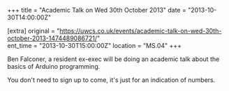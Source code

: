 +++
title = "Academic Talk on Wed 30th October 2013"
date = "2013-10-30T14:00:00Z"

[extra]
original = "https://uwcs.co.uk/events/academic-talk-on-wed-30th-october-2013-1474489086721/"    
ent_time = "2013-10-30T15:00:00Z"
location = "MS.04"
+++

Ben Falconer, a resident ex-exec will be doing an academic talk about the basics of Arduino programming.

You don't need to sign up to come, it's just for an indication of numbers.

